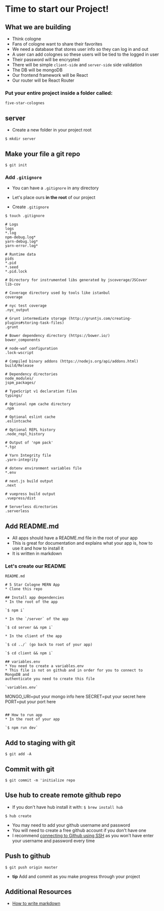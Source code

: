 # Time to start our Project!

## What we are building
* Think cologne
* Fans of cologne want to share their favorites 
* We need a database that stores user info so they can log in and out
* A user can add colognes so these users will be tied to the logged in user
* Their password will be encrypted
* There will be simple `client-side` and `server-side` side validation
* The DB will be mongoDB
* Our frontend framework will be React
* Our router will be React Router

### Put your entire project inside a folder called:

`five-star-colognes`

## server
* Create a new folder in your project root

`$ mkdir server`

## Make your file a git repo
`$ git init`

### Add `.gitignore`
* You can have a `.gitignore` in any directory
* Let's place ours **in the root** of our project

* Create `.gitignore`

`$ touch .gitignore`

```
# Logs
logs
*.log
npm-debug.log*
yarn-debug.log*
yarn-error.log*

# Runtime data
pids
*.pid
*.seed
*.pid.lock

# Directory for instrumented libs generated by jscoverage/JSCover
lib-cov

# Coverage directory used by tools like istanbul
coverage

# nyc test coverage
.nyc_output

# Grunt intermediate storage (http://gruntjs.com/creating-plugins#storing-task-files)
.grunt

# Bower dependency directory (https://bower.io/)
bower_components

# node-waf configuration
.lock-wscript

# Compiled binary addons (https://nodejs.org/api/addons.html)
build/Release

# Dependency directories
node_modules/
jspm_packages/

# TypeScript v1 declaration files
typings/

# Optional npm cache directory
.npm

# Optional eslint cache
.eslintcache

# Optional REPL history
.node_repl_history

# Output of 'npm pack'
*.tgz

# Yarn Integrity file
.yarn-integrity

# dotenv environment variables file
*.env

# next.js build output
.next

# vuepress build output
.vuepress/dist

# Serverless directories
.serverless
```

## Add README.md
* All apps should have a README.md file in the root of your app
* This is great for documentation and explains what your app is, how to use it and how to install it
* It is written in markdown

### Let's create our README

`README.md`

```
# 5 Star Cologne MERN App
* Clone this repo

## Install app dependencies
* In the root of the app

`$ npm i`

* In the `/server` of the app

`$ cd server && npm i`

* In the client of the app

`$ cd ../` (go back to root of your app)

`$ cd client && npm i`

## variables.env
* You need to create a variables.env
* This file is not on github and in order for you to connect to MongoDB and
authenticate you need to create this file

`variables.env`

```
MONGO_URI=put your mongo info here
SECRET=put your secret here
PORT=put your port here
```

## How to run app
* In the root of your app

`$ npm run dev`
```

## Add to staging with git
`$ git add -A`

## Commit with git
`$ git commit -m 'initialize repo`

## Use hub to create remote github repo
* If you don't have hub install it with: `$ brew install hub`

`$ hub create`

* You may need to add your github username and password
* You will need to create a free github account if you don't have one
* I recommend [connecting to Github using SSH](https://help.github.com/articles/connecting-to-github-with-ssh/) as you won't have enter your username and password every time

## Push to github
`$ git push origin master`

* **tip** Add and commit as you make progress through your project

## Additional Resources
* [How to write markdown](https://masteringmarkdown.com/)
